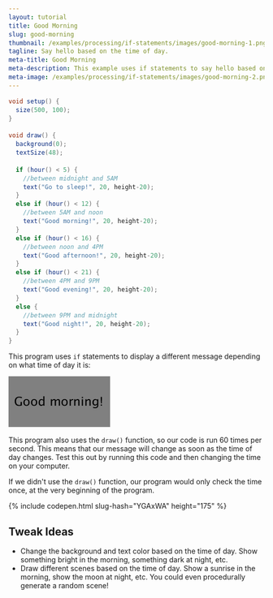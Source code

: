 ```yaml
---
layout: tutorial
title: Good Morning
slug: good-morning
thumbnail: /examples/processing/if-statements/images/good-morning-1.png
tagline: Say hello based on the time of day.
meta-title: Good Morning
meta-description: This example uses if statements to say hello based on the time of day.
meta-image: /examples/processing/if-statements/images/good-morning-2.png
---
```


```java
void setup() {
  size(500, 100);
}

void draw() {
  background(0);
  textSize(48);

  if (hour() < 5) {
    //between midnight and 5AM
    text("Go to sleep!", 20, height-20);
  } 
  else if (hour() < 12) {
    //between 5AM and noon
    text("Good morning!", 20, height-20);
  } 
  else if (hour() < 16) {
    //between noon and 4PM
    text("Good afternoon!", 20, height-20);
  } 
  else if (hour() < 21) {
    //between 4PM and 9PM
    text("Good evening!", 20, height-20);
  } 
  else {
    //between 9PM and midnight
    text("Good night!", 20, height-20);
  }
}

```

This program uses `if` statements to display a different message depending on what time of day it is:

![good morning](/examples/processing/if-statements/images/good-morning-1.png)

This program also uses the `draw()` function, so our code is run 60 times per second. This means that our message will change as soon as the time of day changes. Test this out by running this code and then changing the time on your computer.

If we didn't use the `draw()` function, our program would only check the time once, at the very beginning of the program.

{% include codepen.html slug-hash="YGAxWA" height="175" %}

## Tweak Ideas

- Change the background and text color based on the time of day. Show something bright in the morning, something dark at night, etc.
- Draw different scenes based on the time of day. Show a sunrise in the morning, show the moon at night, etc. You could even procedurally generate a random scene!
